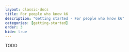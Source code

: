 ```yaml
---
layout: classic-docs
title: For people who know k6
description: "Getting started - For people who know k6"
categories: [getting-started]
order: 3
hide: true
---
```


TODO